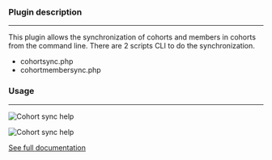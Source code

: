 ### Plugin description
***

This plugin allows the synchronization of cohorts and members in cohorts from the command line. There are 2 scripts CLI to do the synchronization.

* cohortsync.php
* cohortmembersync.php


### Usage
***

![Cohort sync help](http://shorturl.ca/images/cohortsync.PNG)

![Cohort sync help](http://shorturl.ca/images/cohortmembersync.PNG)

[See full documentation](https://studium.github.io/moodle-tool_cohortsync/)
